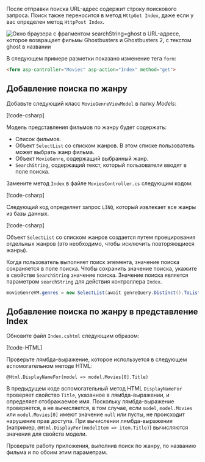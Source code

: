 <!--
[!code-html[](~/tutorials/first-mvc-app/start-mvc/sample/MvcMovie/Views/Shared/_Layout.cshtml?highlight=7,31)]


[!code-csharp[](~/tutorials/first-mvc-app/start-mvc/sample/MvcMovie/Controllers/MoviesController.cs?name=snippet_1stSearch)]

[!code-csharp[](~/tutorials/first-mvc-app/start-mvc/sample/MvcMovie/Controllers/MoviesController.cs?name=snippet_SearchNull)]

![Index view](~/tutorials/first-mvc-app/search/_static/ghost.png)


[!code-csharp[](~/tutorials/first-mvc-app/start-mvc/sample/MvcMovie/Startup.cs?highlight=5&name=snippet_1)]

--> 

После отправки поиска URL-адрес содержит строку поискового запроса. Поиск также переносится в метод `HttpGet Index`, даже если у вас определен метод `HttpPost Index`.

![Окно браузера с фрагментом searchString=ghost в URL-адресе, которое возвращает фильмы Ghostbusters и Ghostbusters 2, с текстом ghost в названии](~/tutorials/first-mvc-app/search/_static/search_get.png)

В следующем примере разметки показано изменение тега `form`:

```html
<form asp-controller="Movies" asp-action="Index" method="get">
   ```

## <a name="adding-search-by-genre"></a>Добавление поиска по жанру

Добавьте следующий класс `MovieGenreViewModel` в папку *Models*:

[!code-csharp[](~/tutorials/first-mvc-app/start-mvc/sample/MvcMovie/Models/MovieGenreViewModel.cs)]

Модель представления фильмов по жанру будет содержать:

   * Список фильмов.
   * Объект `SelectList` со списком жанров. В этом списке пользователь может выбрать жанр фильма.
   * Объект `MovieGenre`, содержащий выбранный жанр.
   * `SearchString`, содержащий текст, который пользователи вводят в поле поиска.

Замените метод `Index` в файле `MoviesController.cs` следующим кодом:

[!code-csharp[](~/tutorials/first-mvc-app/start-mvc/sample/MvcMovie/Controllers/MoviesController.cs?name=snippet_SearchGenre)]

Следующий код определяет запрос `LINQ`, который извлекает все жанры из базы данных.

[!code-csharp[](~/tutorials/first-mvc-app/start-mvc/sample/MvcMovie/Controllers/MoviesController.cs?name=snippet_LINQ)]

Объект `SelectList` со списком жанров создается путем проецирования отдельных жанров (это необходимо, чтобы исключить повторяющиеся жанры).

Когда пользователь выполняет поиск элемента, значение поиска сохраняется в поле поиска. Чтобы сохранить значение поиска, укажите в свойстве `SearchString` значение поиска. Значение поиска является параметром `searchString` для действия контроллера `Index`.

```csharp
movieGenreVM.genres = new SelectList(await genreQuery.Distinct().ToListAsync())
```

## <a name="adding-search-by-genre-to-the-index-view"></a>Добавление поиска по жанру в представление Index

Обновите файл `Index.cshtml` следующим образом:

[!code-HTML[](~/tutorials/first-mvc-app/start-mvc/sample/MvcMovie/Views/Movies/IndexFormGenreNoRating.cshtml?highlight=1,15,16,17,28,31,34,37,43)]

Проверьте лямбда-выражение, которое используется в следующем вспомогательном методе HTML:

`@Html.DisplayNameFor(model => model.Movies[0].Title)`
 
В предыдущем коде вспомогательный метод HTML `DisplayNameFor` проверяет свойство `Title`, указанное в лямбда-выражении, и определяет отображаемое имя. Поскольку лямбда-выражение проверяется, а не вычисляется, в том случае, если `model`, `model.Movies` или `model.Movies[0]` имеют значение `null` или пусты, не происходит нарушение прав доступа. При вычислении лямбда-выражения (например, `@Html.DisplayFor(modelItem => item.Title)`) вычисляются значения для свойств модели.

Проверьте работу приложения, выполнив поиск по жанру, по названию фильма и по обоим этим параметрам.

